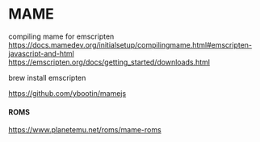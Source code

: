 
# MAME

compiling mame for emscripten
https://docs.mamedev.org/initialsetup/compilingmame.html#emscripten-javascript-and-html
https://emscripten.org/docs/getting_started/downloads.html

brew install emscripten


https://github.com/ybootin/mamejs



#### ROMS

https://www.planetemu.net/roms/mame-roms
